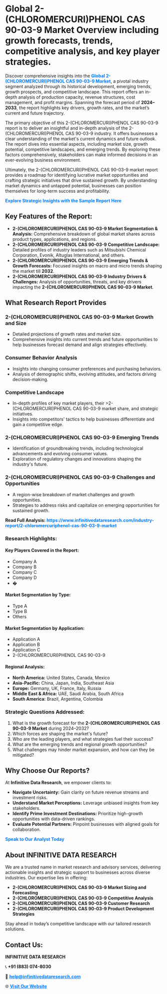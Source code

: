 <h1>Global 2-(CHLOROMERCURI)PHENOL CAS 90-03-9 Market Overview including growth forecasts, trends, competitive analysis, and key player strategies.</h1>
<p>
Discover comprehensive insights into the 
<a href="https://www.infinitivedataresearch.com/industry-report/2-chloromercuriphenol-cas-90-03-9-market" rel="dofollow" style="color: #007BFF; text-decoration: none;"><strong>Global 2-(CHLOROMERCURI)PHENOL CAS 90-03-9 Market</strong></a>, a pivotal industry segment analyzed through its historical development, emerging trends, growth prospects, and competitive landscape. This report offers an in-depth analysis of production capacity, revenue structures, cost management, and profit margins. Spanning the forecast period of <strong>2024–2033</strong>, the report highlights key drivers, growth rates, and the market’s current and future trajectory.
</p>
<p>
The primary objective of this 2-(CHLOROMERCURI)PHENOL CAS 90-03-9 report is to deliver an insightful and in-depth analysis of the 2-(CHLOROMERCURI)PHENOL CAS 90-03-9 industry. It offers businesses a clear understanding of the market's current dynamics and future outlook. The report dives into essential aspects, including market size, growth potential, competitive landscapes, and emerging trends. By exploring these factors comprehensively, stakeholders can make informed decisions in an ever-evolving business environment.
</p>
<p>
Ultimately, the 2-(CHLOROMERCURI)PHENOL CAS 90-03-9 market report provides a roadmap for identifying lucrative market opportunities and crafting strategic initiatives that drive sustained growth. By understanding market dynamics and untapped potential, businesses can position themselves for long-term success and profitability.
</p>
<p>
<a href="https://www.infinitivedataresearch.com/request-sample/reportId=111071" style="color: #007BFF; text-decoration: none;"><strong>Explore Strategic Insights with the Sample Report Here</strong></a>
</p>

<h2>Key Features of the Report:</h2>
<ul>
<li><strong>2-(CHLOROMERCURI)PHENOL CAS 90-03-9 Market Segmentation & Analysis:</strong> Comprehensive breakdown of global market shares across product types, applications, and regions.</li>
<li><strong>2-(CHLOROMERCURI)PHENOL CAS 90-03-9 Competitive Landscape:</strong> Detailed profiles of industry leaders such as Mitsubishi Chemical Corporation, Evonik, Altuglas International, and others.</li>
<li><strong>2-(CHLOROMERCURI)PHENOL CAS 90-03-9 Emerging Trends & Growth Forecasts:</strong> Focused insights on macro and micro trends shaping the market till <strong>2032</strong>.</li>
<li><strong>2-(CHLOROMERCURI)PHENOL CAS 90-03-9 Industry Drivers & Challenges:</strong> Analysis of opportunities, threats, and key drivers impacting the <strong>2-(CHLOROMERCURI)PHENOL CAS 90-03-9 Market</strong>.</li>
</ul>

<h2>What Research Report Provides</h2>
<h3>2-(CHLOROMERCURI)PHENOL CAS 90-03-9 Market Growth and Size</h3>
<ul>
<li>Detailed projections of growth rates and market size.</li>
<li>Comprehensive insights into current trends and future opportunities to help businesses forecast demand and align strategies effectively.</li>
</ul>

<h3>Consumer Behavior Analysis</h3>
<ul>
<li>Insights into changing consumer preferences and purchasing behaviors.</li>
<li>Analysis of demographic shifts, evolving attitudes, and factors driving decision-making.</li>
</ul>

<h3>Competitive Landscape</h3>
<ul>
<li>In-depth profiles of key market players, their >2-(CHLOROMERCURI)PHENOL CAS 90-03-9 market share, and strategic initiatives.</li>
<li>Insights into competitors' tactics to help businesses differentiate and gain a competitive edge.</li>
</ul>

<h3>2-(CHLOROMERCURI)PHENOL CAS 90-03-9 Emerging Trends</h3>
<ul>
<li>Identification of groundbreaking trends, including technological advancements and evolving consumer values.</li>
<li>Exploration of regulatory changes and innovations shaping the industry's future.</li>
</ul>

<h3>2-(CHLOROMERCURI)PHENOL CAS 90-03-9 Challenges and Opportunities</h3>
<ul>
<li>A region-wise breakdown of market challenges and growth opportunities.</li>
<li>Strategies to address risks and capitalize on emerging opportunities for sustained growth.</li>
</ul>
<p><strong>Read Full Analysis:</strong> <a href="https://www.infinitivedataresearch.com/industry-report/2-chloromercuriphenol-cas-90-03-9-market" rel="dofollow" style="color: #007BFF; text-decoration: none;"><strong>https://www.infinitivedataresearch.com/industry-report/2-chloromercuriphenol-cas-90-03-9-market</strong></a></p>
<h3>Research Highlights:</h3>
<h4>Key Players Covered in the Report:</h4>
<ul><li>Company A</li><li>Company B</li><li>Company C</li><li>Company D</li><li>�</li></ul>
<h4>Market Segmentation by Type:</h4>
<ul><li>Type A</li><li>Type B</li><li>Others</li></ul>
<h4>Market Segmentation by Application:</h4>
<ul><li>Application A</li><li>Application B</li><li>Application C</li><li>2-(CHLOROMERCURI)PHENOL CAS 90-03-9</li></ul>

<h4>Regional Analysis:</h4>
<ul>
<li><strong>North America:</strong> United States, Canada, Mexico</li>
<li><strong>Asia-Pacific:</strong> China, Japan, India, Southeast Asia</li>
<li><strong>Europe:</strong> Germany, UK, France, Italy, Russia</li>
<li><strong>Middle East & Africa:</strong> UAE, Saudi Arabia, South Africa</li>
<li><strong>South America:</strong> Brazil, Argentina, Colombia</li>
</ul>

<h3>Strategic Questions Addressed:</h3>
<ol>
<li>What is the growth forecast for the <strong>2-(CHLOROMERCURI)PHENOL CAS 90-03-9 Market</strong> during 2024–2032?</li>
<li>Which forces are shaping the market's future?</li>
<li>Who are the leading players, and what strategies fuel their success?</li>
<li>What are the emerging trends and regional growth opportunities?</li>
<li>What challenges may hinder market expansion, and how can they be mitigated?</li>
</ol>

<h2>Why Choose Our Reports?</h2>
<p>At <strong>Infinitive Data Research</strong>, we empower clients to:</p>
<ul>
<li><strong>Navigate Uncertainty:</strong> Gain clarity on future revenue streams and investment risks.</li>
<li><strong>Understand Market Perceptions:</strong> Leverage unbiased insights from key stakeholders.</li>
<li><strong>Identify Prime Investment Destinations:</strong> Prioritize high-growth opportunities with data-driven rankings.</li>
<li><strong>Evaluate Potential Partners:</strong> Pinpoint businesses with aligned goals for collaboration.</li>
</ul>
<p><a href="https://www.infinitivedataresearch.com/industry-report/2-chloromercuriphenol-cas-90-03-9-market" rel="dofollow" style="color: #007BFF; text-decoration: none;"><strong>Speak to Our Analyst Today</strong></a></p>

<h2>About INFINITIVE DATA RESEARCH</h2>
<p>We are a trusted name in market research and advisory services, delivering actionable insights and strategic support to businesses across diverse industries. Our expertise lies in offering:</p>
<ul>
<li><strong>2-(CHLOROMERCURI)PHENOL CAS 90-03-9 Market Sizing and Forecasting</strong></li>
<li><strong>2-(CHLOROMERCURI)PHENOL CAS 90-03-9 Competitive Analysis</strong></li>
<li><strong>2-(CHLOROMERCURI)PHENOL CAS 90-03-9 Customer Research</strong></li>
<li><strong>2-(CHLOROMERCURI)PHENOL CAS 90-03-9 Product Development Strategies</strong></li>
</ul>
<p>Stay ahead in today’s competitive landscape with our tailored research solutions.</p>

<h2>Contact Us:</h2>
<p><strong>INFINITIVE DATA RESEARCH</strong></p>
<p>📞 <strong>+91 (883) 074-8030</strong></p>
<p>📧 <strong><a href="mailto:help@infinitivedataresearch.com" style="color: #007BFF;">help@infinitivedataresearch.com</a></strong></p>
<p>🌐 <strong><a href="https://www.infinitivedataresearch.com" rel="dofollow" style="color: #007BFF;">Visit Our Website</a></strong></p>